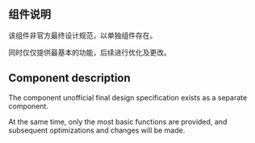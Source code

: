 ## 组件说明

该组件非官方最终设计规范，以单独组件存在。

同时仅仅提供最基本的功能，后续进行优化及更改。

## Component description

The component unofficial final design specification exists as a separate component.

At the same time, only the most basic functions are provided, and subsequent optimizations and changes will be made.
